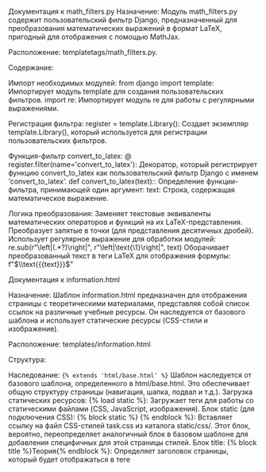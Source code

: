 Документация к math_filters.py
Назначение: Модуль math_filters.py содержит пользовательский фильтр Django, предназначенный для преобразования математических выражений в формат LaTeX, пригодный для отображения с помощью MathJax.

Расположение: templatetags/math_filters.py.

Содержание:

Импорт необходимых модулей:
  from django import template: Импортирует модуль template для создания пользовательских фильтров.
  import re: Импортирует модуль re для работы с регулярными выражениями.

Регистрация фильтра:
  register = template.Library(): Создает экземпляр template.Library(), который используется для регистрации пользовательских фильтров.

Функция-фильтр convert_to_latex:
  @ register.filter(name='convert_to_latex'): Декоратор, который регистрирует функцию convert_to_latex как пользовательский фильтр Django с именем ‘convert_to_latex’.
  def convert_to_latex(text):: Определение функции-фильтра, принимающей один аргумент:
    text: Строка, содержащая математическое выражение.

Логика преобразования:
  Заменяет текстовые эквиваленты математических операторов и функций на их LaTeX-представления.
  Преобразует запятые в точки (для представления десятичных дробей).
  Использует регулярное выражение для обработки модулей: re.sub(r"\\left\|(.*?)\\right\|", r"\\left|\\text{\1}\\right|", text)
  Оборачивает преобразованный текст в теги LaTeX для отображения формулы: f"$\\text{{{text}}}$"



Документация к information.html

Назначение: Шаблон information.html предназначен для отображения страницы с теоретическими материалами, представляя собой список ссылок на различные учебные ресурсы. 
Он наследуется от базового шаблона и использует статические ресурсы (CSS-стили и изображение).

Расположение: templates/information.html

Структура:

  Наследование:
    ```{% extends 'html/base.html' %}``` Шаблон наследуется от базового шаблона, определенного в html/base.html. Это обеспечивает общую структуру страницы (навигация, шапка, подвал и т.д.).
  Загрузка статических ресурсов:
    {% load static %}: Загружает теги для работы со статическими файлами (CSS, JavaScript, изображения).
  Блок static (для подключения CSS):
    {% block static %} <link rel="stylesheet" type="text/css" href ="{% static 'css/task.css' %}"> {% endblock %}: Вставляет ссылку на файл CSS-стилей task.css из каталога static/css/. Этот блок, вероятно, переопределяет аналогичный блок в базовом шаблоне для добавления специфичных для этой страницы стилей.
  Блок title:
    {% block title %}Теория{% endblock %}: Определяет заголовок страницы, который будет отображаться в теге <title> в <head> страницы.
  Блок content:
    {% block content %}: Определяет основное содержимое страницы.
    div class="container": Основной контейнер для контента.
    div class="container transparent-bg": Вложенный контейнер с классом transparent-bg, вероятно, для стилизации фона.
    h3: Заголовки для каждого раздела теоретических материалов (например, “1. Анализ столбчатых диаграмм”).
    a: Ссылки на внешние ресурсы с теоретическими материалами. Атрибут href содержит URL-адреса учебных материалов.
    <p><a href="{% url 'task' %}"><img src="" alt="Назад" width="35" height="35"></a></p>: Ссылка для возврата на предыдущую страницу (вероятно, на страницу с задачами).
    {% url 'task' %}: Используется шаблонный тег Django для генерации URL-адреса, связанного с именем представления task.
    <img src="": Вставляет изображение “Назад” из каталога static/images/.





Документация к шаблону task.html
Назначение: Шаблон task.html предназначен для отображения текущего задания в приложении, предоставляя пользователю информацию о задании, возможность ввести ответ и перейти к связанным ресурсам. 
Он использует базовый шаблон, статические ресурсы, фильтр LaTeX и динамические данные.

Расположение: templates/task.html

Cтруктура:

  Наследование:
    {% extends 'html/base.html' %}: Шаблон наследуется от базового шаблона html/base.html, обеспечивая базовую структуру страницы.
  Загрузка статических ресурсов:
    {% load static %}: Загружает теги для работы со статическими файлами (CSS, JavaScript, изображения).
  Блок static (для подключения CSS):
    {% block static %}<link rel="stylesheet" type="text/css" href="{% static 'css/task.css' %}">{% endblock %}: Вставляет ссылку на CSS-файл task.css из каталога static/css/, специфичный для страницы заданий.
  Блок title (для заголовка страницы):
    { % block title %}Задание{% endblock %}: Определяет заголовок страницы, который отображается в теге <title> в <head>.
  Загрузка фильтров:
    {% load math_filters %}: Загружает пользовательский фильтр convert_to_latex (описан в документации к math_filters.py), который преобразует математические выражения в формат LaTeX.
  Блок content (для основного контента):
    {% block content %}: Содержит основное содержимое страницы задания.
    div class="container mt-4 mb-4": Основной контейнер с отступами сверху и снизу.
  Строка с прогрессом:
    div class="row": Строка для отображения прогресса.
    <div class="col-2 offset-1">...</div>: Колонка для изображения (например, спрайта).
    <img src="" ...>: Отображает изображение.
    <div class="col-8">...</div>: Колонка для отображения прогресс-бара.
    <img src="" ...>: Отображает изображение прогресс-бара. {{ index }}, вероятно, переменная, указывающая на текущее задание.
    div class="container transparent-bg": Контейнер с классом transparent-bg, вероятно, для стилизации фона.
  Вывод задания:
    <div class="row ms-3 mt-5">...</div>: Строка с заголовком задания и текстом задания.
    {% load math_filters %}: Загрузка фильтра для обработки математических выражений.
    <p><b>Задание {{ i }}</b></p>: Отображает номер задания, вероятно, используя переменную i.
    <p>{{ task.text|convert_to_latex|safe }}</p>: Отображает текст задания, применив фильтр convert_to_latex для преобразования в LaTeX и safe, чтобы отобразить HTML-код.
  Отображение изображения:
    {% if task.image_name %}: Условный блок, который отображает изображение, если свойство task.image_name существует.
    <img src="" ...>: Отображает изображение задания.
  Форма для ответа:
    <form method="post" class="d-flex align-items-center">... </form>: Форма для ввода ответа.
    {% csrf_token %}: Токен для защиты от CSRF атак.
    <input type="text" ...>: Поле для ввода ответа.
    <button type="submit" class="btn btn-success btn-task ms-3">Отправить ответ</button>: Кнопка для отправки ответа.
  Ссылка на теорию:
    <a href="{% url 'information' %}"><img title="Теория" src="{% static 'icons/question.png' %}" ...>: Ссылка на страницу с теорией.
  Ссылка “Назад”:
    <a href="{% url 'items' %}"><img src="" ...>: Ссылка для возврата на предыдущую страницу (вероятно, на страницу со списком заданий).
